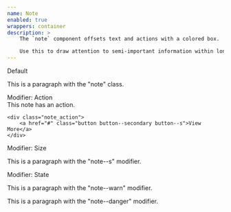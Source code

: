 ```yaml
---
name: Note
enabled: true
wrappers: container
description: >
    The `note` component offsets text and actions with a colored box.

    Use this to draw attention to semi-important information within long-form copywriting.
---
```


<div class="dd-heading">Default</div>

<p class="note">This is a paragraph with the "note" class.</p>

<div class="dd-heading">Modifier: Action</div>

<div class="note note--action">
    <div class="note_body">
        This note has an action.
    </div>

    <div class="note_action">
        <a href="#" class="button button--secondary button--s">View More</a>
    </div>
</div>

<div class="dd-heading">Modifier: Size</div>

<p class="note note--s">This is a paragraph with the "note--s" modifier.</p>

<div class="dd-heading">Modifier: State</div>

<p class="note note--warn">This is a paragraph with the "note--warn" modifier.</p>
<p class="note note--danger">This is a paragraph with the "note--danger" modifier.</p>
